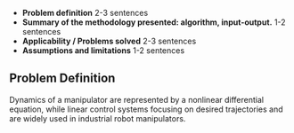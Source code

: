 - **Problem definition** 2-3 sentences
- **Summary of the methodology presented: algorithm, input-output.** 1-2 sentences
- **Applicability / Problems solved** 2-3 sentences
- **Assumptions and limitations** 1-2 sentences


## Problem Definition
Dynamics of a manipulator are represented by a nonlinear differential equation, while linear control systems focusing on desired trajectories and  are widely used in industrial robot manipulators. 